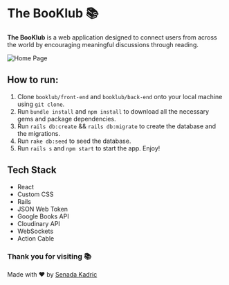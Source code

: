 # The BooKlub 📚

**The BooKlub** is a web application designed to connect users from across the world by encouraging meaningful discussions through reading.

![Home Page](https://i.ibb.co/Csr3Rz0/Screen-Shot-2020-09-02-at-12-58-44-PM.png)

## How to run:

1. Clone `booklub/front-end` and `booklub/back-end` onto your local machine using `git clone`.
2. Run `bundle install` and `npm install` to download all the necessary gems and package dependencies.
3. Run `rails db:create` && `rails db:migrate` to create the database and the migrations.
4. Run `rake db:seed` to seed the database.
5. Run `rails s` and `npm start` to start the app. Enjoy!

## Tech Stack

- React
- Custom CSS
- Rails
- JSON Web Token
- Google Books API
- Cloudinary API
- WebSockets
- Action Cable

### Thank you for visiting 📚

Made with ❤️ by [Senada Kadric](https://www.linkedin.com/in/senada-kadric/)
